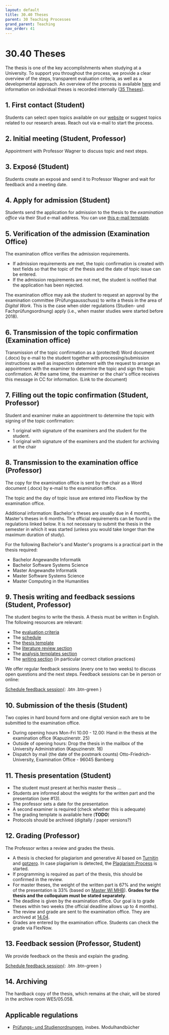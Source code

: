 ```yaml
---
layout: default
title: 30.40 Theses
parent: 30 Teaching Processes
grand_parent: Teaching
nav_order: 41
---
```


# 30.40 Theses

The thesis is one of the key accomplishments when studying at a University. To support you throughout the process, we provide a clear overview of the steps, transparent evaluation criteria, as well as a developmental approach.
An overview of the process is available [here](30.40.theses_process.html) and information on individual theses is recorded internally ([35 Theses](../35_theses.html)).

## 1. First contact (Student)

Students can select open topics available on our [website](https://www.uni-bamberg.de/digital-work/studium/abschlussarbeiten/) or suggest topics related to our research areas.
Reach out via e-mail to start the process.

## 2. Initial meeting (Student, Professor)

Appointment with Professor Wagner to discuss topic and next steps.

## 3. Exposé (Student)

Students create an exposé and send it to Professor Wagner and wait for feedback and a meeting date.

## 4. Apply for admission (Student)

Students send the application for admission to the thesis to the *examination office* via their Stud e-mail address. You can use [this e-mail template](30.40.thesis_admission_mail.html).

## 5. Verification of the admission (Examination Office)

The examination office verifies the admission requirements.

- If admission requirements are met, the topic confirmation is created with text fields so that the topic of the thesis and the date of topic issue can be entered.
- If the admission requirements are not met, the student is notified that the application has been rejected.

The examination office may ask the student to request an approval by the examination committee (Prüfungsausschuss) to write a thesis in the area of *Digital Work*. This is the case when older regulations (Studien- und Fachprüfungsordnung) apply (i.e., when master studies were started before 2018).

## 6. Transmission of the topic confirmation (Examination office)

Transmission of the topic confirmation as a (protected) Word document (.docx) by e-mail to the student together with processing/submission instructions as well as inspection statement with the request to arrange an appointment with the examiner to determine the topic and sign the topic confirmation. At the same time, the examiner or the chair's office receives this message in CC for information.
(Link to the document)

## 7. Filling out the topic confirmation (Student, Professor)

Student and examiner make an appointment to determine the topic with signing of the topic confirmation:

- 1 original with signature of the examiners and the student for the student.
- 1 original with signature of the examiners and the student for archiving at the chair

## 8. Transmission to the examination office (Professor)

The copy for the examination office is sent by the chair as a Word document (.docx) by e-mail to the examination office.

The topic and the day of topic issue are entered into FlexNow by the examination office.

Additional information: Bachelor's theses are usually due in 4 months, Master's theses in 6 months. The official requirements can be found in the regulations linked below.
It is not necessary to submit the thesis in the semester in which it was started (unless you would take longer than the maximum duration of study).

For the following Bachelor's and Master's programs is a practical part in the thesis required:

- Bachelor Angewandte Informatik
- Bachelor Software Systems Science
- Master Angewandte Informatik
- Master Software Systems Science
- Master Computing in the Humanities

## 9. Thesis writing and feedback sessions (Student, Professor)

The student begins to write the thesis.
A thesis must be written in English.
The following resources are relevant:

- The [evaluation criteria](30.40.theses_criteria.html)
- The [schedule](30.40.theses_schedule.html)
- The [thesis template](https://github.com/digital-work-lab/thesis-template)
- The [literature review section](../../research/20_processes/20.10.literature-review.html)
- The [analysis templates section](../../research/20_processes/20.21.analysis-templates.html)
- The [writing section](../../research/20_processes/20.29.writing.html) (in particular correct citation practices)

We offer regular feedback sessions (every one to two weeks) to discuss open questions and the next steps. Feedback sessions can be in person or online:

[Schedule feedback session](https://calendly.com/gerit-wagner/30min){: .btn .btn-green }

## 10. Submission of the thesis (Student)

Two copies in hard bound form and one digital version each are to be submitted to the examination office.

- During opening hours Mon-Fri 10.00 - 12.00: Hand in the thesis at the examination office (Kapuzinerstr. 25)
- Outside of opening hours: Drop the thesis in the mailbox of the University Administration (Kapuzinerstr. 16)
- Dispatch by mail (the date of the postmark counts) Otto-Friedrich-University, Examination Office - 96045 Bamberg

## 11. Thesis presentation (Student)

- The student must present at her/his master thesis ...
- Students are informed about the weights for the written part and the presentation (see #13).
- The professor sets a date for the presentation
- A second examiner is required (check whether this is adequate)
- The grading template is available here (**TODO**)
- Protocols should be archived (digitally / paper versions?)

## 12. Grading (Professor)

The Professor writes a review and grades the thesis.

- A thesis is checked for plagiarism and generative AI based on [Turnitin](https://www.uni-bamberg.de/its/turnitin) and [gptzero](https://gptzero.me). In case plagiarism is detected, the [Plagiarism Process](30.52.plagiarism.html) is started.
- If programming is required as part of the thesis, this should be confirmed in the review.
- For master theses, the weight of the written part is 67% and the weight of the presentation is 33% (based on [Master WI MHB](https://www.uni-bamberg.de/fileadmin/abt-studium/Modulhandbuecher/WIAI/WI/Master/MHB_MA_WI_2018.pdf)). **Grades for the thesis and the colloquium must be stated separately**.
- The deadline is given by the examination office. Our goal is to grade theses within two weeks (the official deadline allows up to 4 months). 
- The review and grade are sent to the examination office. They are archived at [14.04](https://nc-2272638881871040784.nextcloud-ionos.com/index.php/apps/files/?dir=/10-lab/14_grades/04_theses&fileid=73).
- Grades are entered by the examination office. Students can check the grade via FlexNow.

## 13. Feedback session (Professor, Student)

We provide feedback on the thesis and explain the grading.

[Schedule feedback session](https://calendly.com/gerit-wagner/30min){: .btn .btn-green }

## 14. Archiving 

The hardback copy of the thesis, which remains at the chair, will be stored in the archive room WE5/05.058.

## Applicable regulations

<!-- 
- Bachelor Business Information Systems
- Bachelor International Information Systems Management
- Bachelor Angewandte Informatik
- Bachelor Software Systems Science
- Master Business Information Systems
- Master International Information Systems Management
- Master Angewandte Informatik
- Master Software Systems Science
- Master Computing in the Humanities
 -->

- [Prüfungs- und Studienordnungen](https://www.uni-bamberg.de/abt-studium/aufgaben/pruefungs-studienordnungen/), insbes. Modulhandbücher
